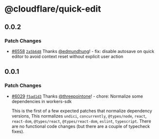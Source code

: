 # @cloudflare/quick-edit

## 0.0.2

### Patch Changes

- [#6558](https://github.com/cloudflare/workers-sdk/pull/6558) [`2a5b648`](https://github.com/cloudflare/workers-sdk/commit/2a5b64815455a324dd57cdcf98abbcc3f7156c98) Thanks [@edmundhung](https://github.com/edmundhung)! - fix: disable autosave on quick editor to avoid context reset without explicit user action

## 0.0.1

### Patch Changes

- [#6029](https://github.com/cloudflare/workers-sdk/pull/6029) [`f5ad1d3`](https://github.com/cloudflare/workers-sdk/commit/f5ad1d3e562ce63b59f6ab136f1cdd703605bca4) Thanks [@threepointone](https://github.com/threepointone)! - chore: Normalize some dependencies in workers-sdk

  This is the first of a few expected patches that normalize dependency versions, This normalizes `undici`, `concurrently`, `@types/node`, `react`, `react-dom`, `@types/react`, `@types/react-dom`, `eslint`, `typescript`. There are no functional code changes (but there are a couple of typecheck fixes).
